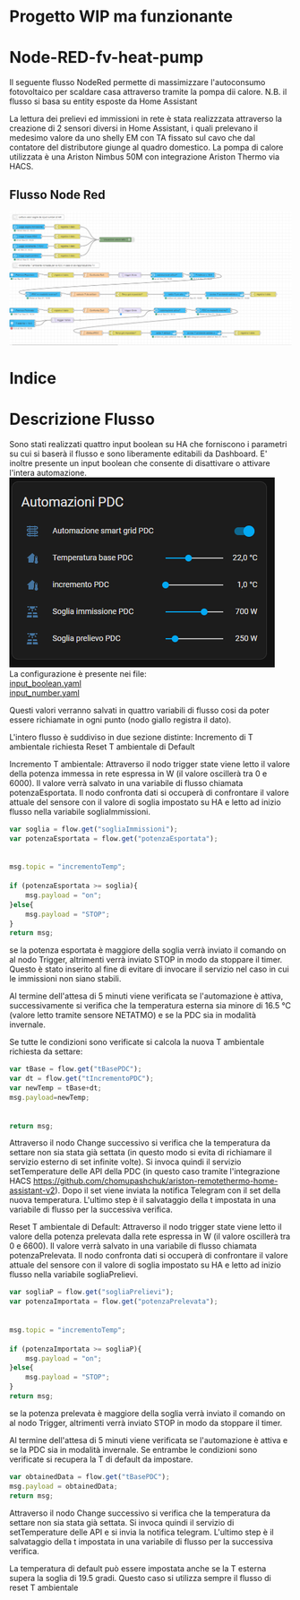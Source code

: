 # Progetto WIP ma funzionante

# Node-RED-fv-heat-pump

Il seguente flusso NodeRed permette di massimizzare l'autoconsumo fotovoltaico per scaldare casa attraverso tramite la pompa dii calore.
N.B. il flusso si basa su entity esposte da Home Assistant

La lettura dei prelievi ed immissioni in rete è stata realizzzata attraverso la creazione di 2 sensori diversi in Home Assistant, i quali prelevano il medesimo valore da uno shelly EM con TA fissato sul cavo che dal contatore del distributore giunge al quadro domestico.
La pompa di calore utilizzata è una Ariston Nimbus 50M con integrazione Ariston Thermo via HACS.

## Flusso Node Red
![alt text](https://github.com/cannos88/Node-REd-fv-heat-pump/blob/master/img/flow.PNG?raw=true)

# Indice

# Descrizione Flusso

Sono stati realizzati quattro input boolean su HA che forniscono i parametri su cui si baserà il flusso e sono liberamente editabili da Dashboard.
E' inoltre presente un input boolean che consente di disattivare o attivare l'intera automazione.
![alt text](https://github.com/cannos88/Node-REd-fv-heat-pump/blob/master/img/HA_Dashboard_component.PNG?raw=true)\
La configurazione è presente nei file:\
[input_boolean.yaml](https://github.com/cannos88/Node-REd-fv-heat-pump/blob/master/input_boolean.yaml)\
[input_number.yaml](https://github.com/cannos88/Node-REd-fv-heat-pump/blob/master/input_number.yaml)

Questi valori verranno salvati in quattro variabili di flusso cosi da poter essere richiamate in ogni punto (nodo giallo registra il dato).

L'intero flusso è suddiviso in due sezione distinte:
Incremento di T ambientale richiesta
Reset T ambientale di Default

Incremento T ambientale:
Attraverso il nodo trigger state viene letto il valore della potenza immessa in rete espressa in W (il valore oscillerà tra 0 e 6000).
Il valore verrà salvato in una variabile di flusso chiamata potenzaEsportata.
Il nodo confronta dati si occuperà di confrontare il valore attuale del sensore con il valore di soglia impostato su HA e letto ad inizio flusso nella variabile sogliaImmissioni.
```js
var soglia = flow.get("sogliaImmissioni");
var potenzaEsportata = flow.get("potenzaEsportata");


msg.topic = "incrementoTemp";

if (potenzaEsportata >= soglia){
    msg.payload = "on";
}else{
    msg.payload = "STOP";
}
return msg;
```
se la potenza esportata è maggiore della soglia verrà inviato il comando on al nodo Trigger, altrimenti verrà inviato STOP in modo da stoppare il timer.
Questo è stato inserito al fine di evitare di invocare il servizio nel caso in cui le immissioni non siano stabili.

Al termine dell'attesa di 5 minuti viene verificata se l'automazione è attiva, successivamente si verifica che la temperatura esterna sia minore di 16.5 °C (valore letto tramite sensore NETATMO) e se la PDC sia in modalità invernale.

Se tutte le condizioni sono verificate si calcola la nuova T ambientale richiesta da settare:
```js
var tBase = flow.get("tBasePDC");
var dt = flow.get("tIncrementoPDC");
var newTemp = tBase+dt;
msg.payload=newTemp;


return msg;
```

Attraverso il nodo Change successivo si verifica che la temperatura da settare non sia stata già settata (in questo modo si evita di richiamare il servizio esterno di set infinite volte).
Si invoca quindi il servizio setTemperature delle API della PDC (in questo caso tramite l'integrazione HACS https://github.com/chomupashchuk/ariston-remotethermo-home-assistant-v2).
Dopo il set viene inviata la notifica Telegram con il set della nuova temperatura.
L'ultimo step è il salvataggio della t impostata in una variabile di flusso per la successiva verifica.

Reset T ambientale di Default:
Attraverso il nodo trigger state viene letto il valore della potenza prelevata dalla rete espressa in W (il valore oscillerà tra 0 e 6600).
Il valore verrà salvato in una variabile di flusso chiamata potenzaPrelevata.
Il nodo confronta dati si occuperà di confrontare il valore attuale del sensore con il valore di soglia impostato su HA e letto ad inizio flusso nella variabile sogliaPrelievi.
```js
var sogliaP = flow.get("sogliaPrelievi");
var potenzaImportata = flow.get("potenzaPrelevata");


msg.topic = "incrementoTemp";

if (potenzaImportata >= sogliaP){
    msg.payload = "on";
}else{
    msg.payload = "STOP";
}
return msg;
```
se la potenza prelevata è maggiore della soglia verrà inviato il comando on al nodo Trigger, altrimenti verrà inviato STOP in modo da stoppare il timer.

Al termine dell'attesa di 5 minuti viene verificata se l'automazione è attiva e se la PDC sia in modalità invernale.
Se entrambe le condizioni sono verificate si recupera la T di default da impostare.
```js
var obtainedData = flow.get("tBasePDC");
msg.payload = obtainedData;
return msg;
```
Attraverso il nodo Change successivo si verifica che la temperatura da settare non sia stata già settata.
Si invoca quindi il servizio di setTemperature delle API e si invia la notifica telegram.
L'ultimo step è il salvataggio della t impostata in una variabile di flusso per la successiva verifica.

La temperatura di default può essere impostata anche se la T esterna supera la soglia di 19.5 gradi.
Questo caso si utilizza sempre il flusso di reset T ambientale